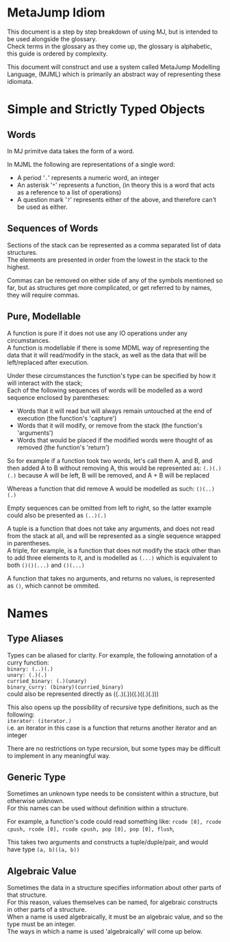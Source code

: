 
MetaJump Idiom
==============

This document is a step by step breakdown of using MJ, but is intended to be used alongside the glossary.  
Check terms in the glossary as they come up, the glossary is alphabetic, this guide is ordered by complexity.

This document will construct and use a system called MetaJump Modelling Language, (MJML) which is primarily an abstract way of representing these idiomata.

Simple and Strictly Typed Objects
=================================

Words
-----

In MJ primitve data takes the form of a word.  

In MJML the following are representations of a single word:
 * A period '`.`' represents a numeric word, an integer
 * An asterisk '`*`' represents a function, (in theory this is a word that acts as a reference to a list of operations)
 * A question mark '`?`' represents either of the above, and therefore can't be used as either.

Sequences of Words
------------------

Sections of the stack can be represented as a comma separated list of data structures.  
The elements are presented in order from the lowest in the stack to the highest.  

Commas can be removed on either side of any of the symbols mentioned so far, but as structures get more complicated, or get referred to by names, they will require commas.

Pure, Modellable
----------------

A function is pure if it does not use any IO operations under any circumstances.  
A function is modellable if there is some MDML way of representing the data that it will read/modify in the stack, as well as the data that will be left/replaced after execution.

Under these circumstances the function's type can be specified by how it will interact with the stack;  
Each of the following sequences of words will be modelled as a word sequence enclosed by parentheses:
 * Words that it will read but will always remain untouched at the end of execution (the function's 'capture')
 * Words that it will modify, or remove from the stack (the function's 'arguments')
 * Words that would be placed if the modified words were thought of as removed (the function's 'return')

So for example if a function took two words, let's call them A, and B, and then added A to B without removing A, this would be represented as:
`(.)(.)(.)` because A will be left, B will be removed, and A + B will be replaced

Whereas a function that did remove A would be modelled as such:
`()(..)(.)`

Empty sequences can be omitted from left to right, so the latter example could also be presented as `(..)(.)`  

A tuple is a function that does not take any arguments, and does not read from the stack at all, and will be represented as a single sequence wrapped in parentheses.  
A triple, for example, is a function that does not modify the stack other than to add three elements to it, and is modelled as `(...)` which is equivalent to both `()()(...)` and `()(...)`

A function that takes no arguments, and returns no values, is represented as `()`, which cannot be ommited.

Names
=====

Type Aliases
------------

Types can be aliased for clarity.
For example, the following annotation of a curry function:  
`binary: (..)(.)`  
`unary: (.)(.)`  
`curried_binary: (.)(unary)`  
`binary_curry: (binary)(curried_binary)`  
could also be represented directly as ((..)(.))((.)((.)(.)))

This also opens up the possibility of recursive type definitions, such as the following:  
`iterator: (iterator.)`  
i.e. an iterator in this case is a function that returns another iterator and an integer

There are no restrictions on type recursion, but some types may be difficult to implement in any meaningful way.

Generic Type
------------

Sometimes an unknown type needs to be consistent within a structure, but otherwise unknown.  
For this names can be used without definition within a structure.

For example, a function's code could read something like:
  `rcode [0], rcode cpush, rcode [0], rcode cpush, pop [0], pop [0], flush`, 

This takes two arguments and constructs a tuple/duple/pair, and would have type `(a, b)((a, b))`

Algebraic Value
---------------

Sometimes the data in a structure specifies information about other parts of that structure.  
For this reason, values themselves can be named, for algebraic constructs in other parts of a structure.  
When a name is used algebraically, it must be an algebraic value, and so the type must be an integer.  
The ways in which a name is used 'algebraically' will come up below.  



